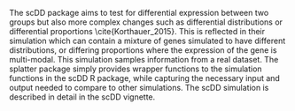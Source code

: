 The scDD package aims to test for differential expression between two groups but also more complex changes such as differential distributions or differential proportions \cite{Korthauer_2015}. This is reflected in their simulation which can contain a mixture of genes simulated to have different distributions, or differing proportions where the expression of the gene is multi-modal. This simulation samples information from a real dataset. The splatter package simply provides wrapper functions to the simulation functions in the scDD R package, while capturing the necessary input and output needed to compare to other simulations. The scDD simulation is described in detail in the scDD vignette. 